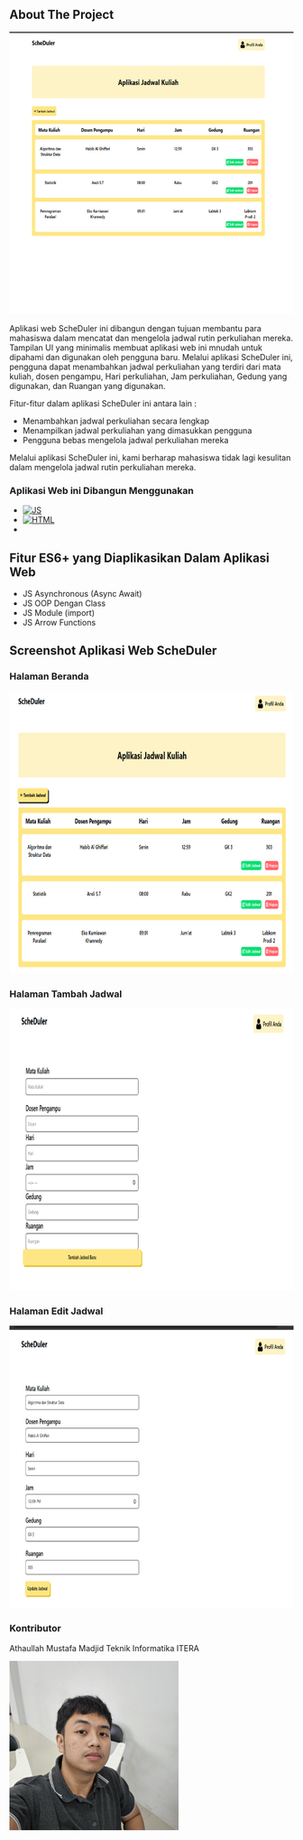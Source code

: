 <!-- ABOUT THE PROJECT -->

## About The Project

<img src="img/home.png" width=800px height=500px>

Aplikasi web ScheDuler ini dibangun dengan tujuan membantu para mahasiswa dalam mencatat dan mengelola jadwal rutin perkuliahan mereka. Tampilan UI yang minimalis membuat aplikasi web ini mnudah untuk dipahami dan digunakan oleh pengguna baru. Melalui aplikasi ScheDuler ini, pengguna dapat menambahkan jadwal perkuliahan yang terdiri dari mata kuliah, dosen pengampu, Hari perkuliahan, Jam perkuliahan, Gedung yang digunakan, dan Ruangan yang digunakan.

Fitur-fitur dalam aplikasi ScheDuler ini antara lain :

- Menambahkan jadwal perkuliahan secara lengkap
- Menampilkan jadwal perkuliahan yang dimasukkan pengguna
- Pengguna bebas mengelola jadwal perkuliahan mereka

Melalui aplikasi ScheDuler ini, kami berharap mahasiswa tidak lagi kesulitan dalam mengelola jadwal rutin perkuliahan mereka.

### Aplikasi Web ini Dibangun Menggunakan

- <a href='https://github.com/shivamkapasia0' target="_blank"><img alt='JS' src='https://img.shields.io/badge/Javascript-100000?style=for-the-badge&logo=JS&logoColor=000000&labelColor=FFFFFF&color=FFF700'/></a>
- <a href='https://github.com/shivamkapasia0' target="_blank"><img alt='HTML' src='https://img.shields.io/badge/HTML-100000?style=for-the-badge&logo=HTML&logoColor=000000&labelColor=FFFFFF&color=FF5E32'/></a>
- <a href='https://github.com/shivamkapasia0' target="_blank"><img alt='' src='https://img.shields.io/badge/CSS-100000?style=for-the-badge&logo=&logoColor=000000&labelColor=FFFFFF&color=001EFF'/></a>

<!-- GETTING STARTED -->

## Fitur ES6+ yang Diaplikasikan Dalam Aplikasi Web

- JS Asynchronous (Async Await)
- JS OOP Dengan Class
- JS Module (import)
- JS Arrow Functions

## Screenshot Aplikasi Web ScheDuler

### Halaman Beranda

<img src="img/beranda.png" width=600px height=500px>

### Halaman Tambah Jadwal

<img src="img/tambahjadwal.png" width=600px height=500px>

### Halaman Edit Jadwal

<img src="img/updatejadwal.png" width=600px height=500px>

### Kontributor

Athaullah Mustafa Madjid
Teknik Informatika ITERA

<img src="img/My Photo.jpg" width=300px height=300px>
